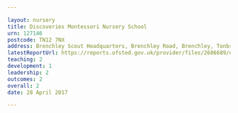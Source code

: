 ```yaml
---

layout: nursery
title: Discoveries Montessori Nursery School
urn: 127146
postcode: TN12 7NX
address: Brenchley Scout Headquarters, Brenchley Road, Brenchley, Tonbridge, Kent, TN12 7NX
latestReportUrl: https://reports.ofsted.gov.uk/provider/files/2686689/urn/127146.pdf
teaching: 2
development: 1
leadership: 2
outcomes: 2
overall: 2
date: 28 April 2017

---
```

